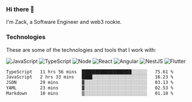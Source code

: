### Hi there 👋
I'm Zack, a Software Engineer and web3 rookie.

### Technologies
These are some of the technologies and tools that I work with:

![JavaScript](https://img.shields.io/badge/JavaScript-323330.svg?logo=javascript&logoColor=F7DF1E) 
![TypeScript](https://img.shields.io/badge/TypeScript-007ACC.svg?logo=typescript&logoColor=white) 
![Node](https://img.shields.io/badge/Node.js-43853D.svg?logo=node.js&logoColor=white)
![React](https://img.shields.io/badge/React-20232a.svg?logo=react&logoColor=61DAFB) 
![Angular](https://img.shields.io/badge/Angular-E23237.svg?logo=angularjs&logoColor=white)
![NestJS](https://img.shields.io/badge/NestJS-E0234E?logo=nestjs&logoColor=white)
![Flutter](https://img.shields.io/badge/Flutter-02569B.svg?logo=flutter&logoColor=white)

<!--START_SECTION:waka-->

```txt
TypeScript   11 hrs 56 mins  ███████████████████░░░░░░   75.61 %
JavaScript   2 hrs 33 mins   ████░░░░░░░░░░░░░░░░░░░░░   16.23 %
JSON         29 mins         ▓░░░░░░░░░░░░░░░░░░░░░░░░   03.13 %
YAML         23 mins         ▓░░░░░░░░░░░░░░░░░░░░░░░░   02.53 %
Markdown     10 mins         ▒░░░░░░░░░░░░░░░░░░░░░░░░   01.10 %
```

<!--END_SECTION:waka-->
